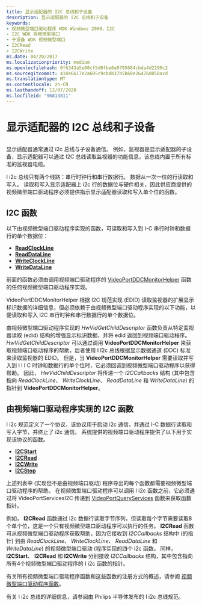 ```yaml
---
title: 显示适配器的 I2C 总线和子设备
description: 显示适配器的 I2C 总线和子设备
keywords:
- 视频微型端口驱动程序 WDK Windows 2000，I2C
- I2C WDK 视频微型端口
- 子设备 WDK 视频微型端口
- I2CRead
- I2CWrite
ms.date: 04/20/2017
ms.localizationpriority: medium
ms.openlocfilehash: 0f6343a5e08cf5d0fbe0a0795684cbda4d2190c2
ms.sourcegitcommit: 418e6617e2a695c9cb4b37b5b60e264760858acd
ms.translationtype: MT
ms.contentlocale: zh-CN
ms.lasthandoff: 12/07/2020
ms.locfileid: "96813811"
---
```

# <a name="i2c-bus-and-child-devices-of-the-display-adapter"></a>显示适配器的 I2C 总线和子设备


## <span id="ddk_i2c_bus_and_child_devices_of_the_display_adapter_gg"></span><span id="DDK_I2C_BUS_AND_CHILD_DEVICES_OF_THE_DISPLAY_ADAPTER_GG"></span>


显示适配器通常通过 i2c 总线与子设备通信。 例如，监视器是显示适配器的子设备，显示适配器可以通过 I2C 总线读取监视器的功能信息，该总线内置于所有标准的监视器电缆。

I i2c 总线只有两个线路：串行时钟行和串行数据行。 数据从一次一位的行读取和写入。 读取和写入显示适配器上 i2c 行的数据位与硬件相关，因此供应商提供的视频微型端口驱动程序必须提供指示显示适配器读取和写入单个位的函数。

## <a name="i2c-functions"></a>I2C 函数

以下由视频微型端口驱动程序实现的函数，可读取和写入到 I-C 串行时钟和数据行的单个数据位：

* [**ReadClockLine**](/windows-hardware/drivers/ddi/video/nc-video-pvideo_read_clock_line)
* [**ReadDataLine**](/windows-hardware/drivers/ddi/video/nc-video-pvideo_read_data_line)
* [**WriteClockLine**](/windows-hardware/drivers/ddi/video/nc-video-pvideo_write_clock_line)
* [**WriteDataLine**](/windows-hardware/drivers/ddi/video/nc-video-pvideo_write_data_line)

前面的函数必须由调用视频端口驱动程序的 [VideoPortDDCMonitorHelper](/windows-hardware/drivers/ddi/video/nf-video-videoportddcmonitorhelper) 函数的任何视频微型端口驱动程序实现。

VideoPortDDCMonitorHelper 根据 I2C 规范实现 (EDID) 读取监视器的扩展显示标识数据的详细信息，但必须依赖于由视频微型端口驱动程序实现的以下功能，以便读取和写入 I2C 串行时钟和串行数据行的单个数据位。

由视频微型端口驱动程序实现的 *HwVidGetChildDescriptor* 函数负责从特定监视器读取 (edid) 结构的增强显示标识数据，并将 edid 返回到视频端口驱动程序。 *HwVidGetChildDescriptor* 可以通过调用 **VideoPortDDCMonitorHelper** 来获取视频端口驱动程序的帮助，后者使用 I I2c 总线根据显示数据通道 (DDC) 标准来读取监视器的 EDID。 但是，当 **VideoPortDDCMonitorHelper** 需要读取并写入到 I l I C 时钟和数据行的单个位时，它必须回调到视频微型端口驱动程序以获得帮助。 因此， *HwVidChildDescriptor* 将传递一个 *I2CCallbacks* 结构 (其中包含指向 *ReadClockLine*、 *WriteClockLine*、 *ReadDataLine* 和 *WriteDataLine*) 的指针到 **VideoPortDDCMonitorHelper**。

## <a name="i2c-functions-implemented-by-the-video-port-driver"></a>由视频端口驱动程序实现的 I2C 函数

I i2c 规范定义了一个协议，该协议用于启动 i2c 通信，并通过 I-C 数据行读取和写入字节，并终止了 i2c 通信。 系统提供的视频端口驱动程序提供了以下用于实现该协议的函数。

* [**I2CStart**](/windows-hardware/drivers/ddi/video/nc-video-pi2c_start)
* [**I2CRead**](/windows-hardware/drivers/ddi/video/nc-video-pi2c_read)
* [**I2CWrite**](/windows-hardware/drivers/ddi/video/nc-video-pi2c_write)
* [**I2CStop**](/windows-hardware/drivers/ddi/video/nc-video-pi2c_stop)

上述列表中 (实现但不是由视频端口驱动) 程序导出的每个函数都需要视频微型端口驱动程序的帮助。 在视频微型端口驱动程序可以调用 I i2c 函数之前，它必须通过将 VideoPortServicesI2C 传递到 [VideoPortQueryServices](/windows-hardware/drivers/ddi/video/nf-video-videoportqueryservices) 函数来获取函数指针。

例如， **I2CRead** 函数通过 i2c 数据行读取字节序列，但读取每个字节需要读取8个单个位，这是一个只有视频微型端口驱动程序可以执行的任务。 **I2CRead** 函数可从视频微型端口驱动程序获取帮助，因为它接收到 *I2CCallbacks* 结构中 (的指针) 到由 *ReadClockLine*、 *WriteClockLine*、 *ReadDataLine* 和 *WriteDataLine*) 的视频微型端口驱动 (程序实现的四个 i2c 函数。 同样， **I2CStart**、 **I2CRead** 和 **I2CWrite** 分别接收 *I2CCallbacks* 结构，其中包含指向所有4个视频微型端口驱动程序的 I i2c 函数的指针。


有关所有视频微型端口驱动程序函数和这些函数的注册方式的概述，请参阅 [视频微型端口驱动程序函数](/windows-hardware/drivers/ddi/video/)。

有关 I i2c 总线的详细信息，请参阅由 Philips 半导体发布的 I i2c 总线规范。

 

